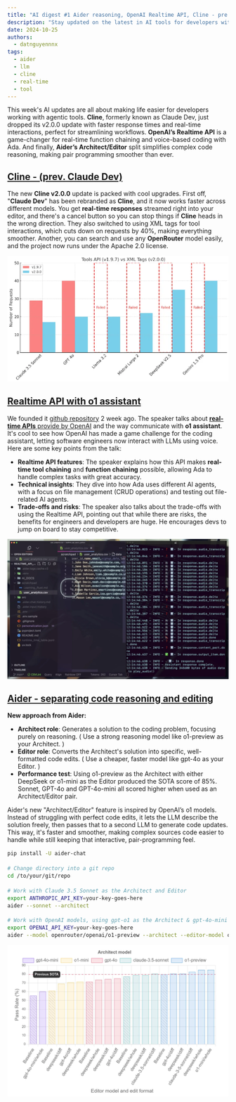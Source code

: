 ```yaml
---
title: "AI digest #1 Aider reasoning, OpenAI Realtime API, Cline - pre Claude-dev "
description: "Stay updated on the latest in AI tools for developers with this week’s digest, featuring Cline's v2.0.0 update, OpenAI’s Realtime API, and Aider’s Architect/Editor split for enhanced coding workflows."
date: 2024-10-25
authors:
  - datnguyennnx
tags:
  - aider
  - llm
  - cline
  - real-time
  - tool
---
```


This week's AI updates are all about making life easier for developers working with agentic tools. **Cline**, formerly known as Claude Dev, just dropped its v2.0.0 update with faster response times and real-time interactions, perfect for streamlining workflows. **OpenAI’s Realtime API** is a game-changer for real-time function chaining and voice-based coding with Ada. And finally, **Aider’s Architect/Editor** split simplifies complex code reasoning, making pair programming smoother than ever.

## [Cline - (prev. Claude Dev)](https://github.com/cline/cline)

The new **Cline v2.0.0** update is packed with cool upgrades. First off, "**Claude Dev**" has been rebranded as **Cline**, and it now works faster across different models. You get **real-time responses** streamed right into your editor, and there's a cancel button so you can stop things if **Cline** heads in the wrong direction. They also switched to using XML tags for tool interactions, which cuts down on requests by 40%, making everything smoother. Another, you can search and use any **OpenRouter** model easily, and the project now runs under the Apache 2.0 license.

![](assets/digest-01-cline-benchmark.webp)

## [Realtime API with o1 assistant](https://www.youtube.com/watch?v=vN0t-kcPOXo)

We founded it [github repository](https://github.com/disler/poc-realtime-ai-assistant) 2 week ago. The speaker talks about [**real-time APIs** provide by OpenAI](https://openai.com/index/introducing-the-realtime-api/) and the way communicate with **o1 assistant**. It's cool to see how OpenAI has made a game challenge for the coding assistant, letting software engineers now interact with LLMs using voice. Here are some key points from the talk:

- **Realtime API features**: The speaker explains how this API makes **real-time tool chaining** and **function chaining** possible, allowing Ada to handle complex tasks with great accuracy.
- **Technical insights**: They dive into how Ada uses different AI agents, with a focus on file management (CRUD operations) and testing out file-related AI agents.
- **Trade-offs and risks**: The speaker also talks about the trade-offs with using the Realtime API, pointing out that while there are risks, the benefits for engineers and developers are huge. He encourages devs to jump on board to stay competitive.

![](assets/digest-01-openaI-realtime.webp)

## [Aider - separating code reasoning and editing](https://aider.chat/2024/09/26/architect.html)

**New approach from Aider:**

- **Architect role**: Generates a solution to the coding problem, focusing purely on reasoning. ( Use a strong reasoning model like o1-preview as your Architect. )
- **Editor role**: Converts the Architect's solution into specific, well-formatted code edits. ( Use a cheaper, faster model like gpt-4o as your Editor. )
- **Performance test**: Using o1-preview as the Architect with either DeepSeek or o1-mini as the Editor produced the SOTA score of 85%. Sonnet, GPT-4o and GPT-4o-mini all scored higher when used as an Architect/Editor pair.

Aider's new "Architect/Editor" feature is inspired by OpenAI’s o1 models. Instead of struggling with perfect code edits, it lets the LLM describe the solution freely, then passes that to a second LLM to generate code updates. This way, it's faster and smoother, making complex sources code easier to handle while still keeping that interactive, pair-programming feel.

```bash
pip install -U aider-chat

# Change directory into a git repo
cd /to/your/git/repo

# Work with Claude 3.5 Sonnet as the Architect and Editor
export ANTHROPIC_API_KEY=your-key-goes-here
aider --sonnet --architect

# Work with OpenAI models, using gpt-o1 as the Architect & gpt-4o-mini as the Editor
export OPENAI_API_KEY=your-key-goes-here
aider --model openrouter/openai/o1-preview --architect --editor-model openrouter/openai/gpt-4o-mini
```

![](assets/digest-01-aider-benchamrk.webp)
